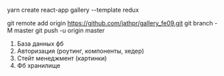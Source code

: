 yarn create react-app gallery --template redux

git remote add origin https://github.com/jathpr/gallery_fe09.git
git branch -M master
git push -u origin master

1. База данных фб
2. Авторизация (роутинг, компоненты, хедер)
3. Стейт менеджмент (картинки)
4. Фб хранилище
